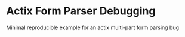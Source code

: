 # Actix Form Parser Debugging

Minimal reproducible example for an actix multi-part form parsing bug

